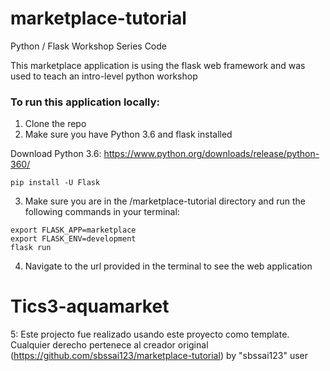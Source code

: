 # marketplace-tutorial
Python / Flask Workshop Series Code

This marketplace application is using the flask web framework and was used to teach an intro-level python workshop

### To run this application locally:

1. Clone the repo
2. Make sure you have Python 3.6 and flask installed

Download Python 3.6: https://www.python.org/downloads/release/python-360/

```
pip install -U Flask

```

3. Make sure you are in the /marketplace-tutorial directory and run the following commands in your terminal:

```
export FLASK_APP=marketplace
export FLASK_ENV=development
flask run
```

4. Navigate to the url provided in the terminal to see the web application
# Tics3-aquamarket


5: Este projecto fue realizado usando este proyecto como template. Cualquier derecho pertenece al creador original (https://github.com/sbssai123/marketplace-tutorial) by "sbssai123" user
